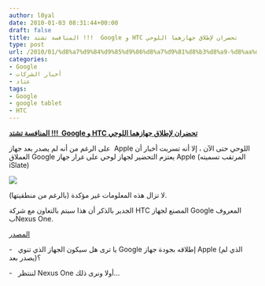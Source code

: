```yaml
---
author: l0yal
date: 2010-01-03 08:31:44+00:00
draft: false
title: المنافسة تشتد !!!  Google و HTC تحضران لإطلاق جهازهما اللوحي
type: post
url: /2010/01/%d8%a7%d9%84%d9%85%d9%86%d8%a7%d9%81%d8%b3%d8%a9-%d8%aa%d8%b4%d8%aa%d8%af-google-%d9%88-htc-%d8%aa%d8%ad%d8%b6%d8%b1%d8%a7%d9%86-%d9%84%d8%a5%d8%b7%d9%84%d8%a7%d9%82-%d8%ac%d9%87%d8%a7%d8%b2/
categories:
- Google
- أخبار الشركات
- عتاد
tags:
- Google
- google tablet
- HTC
---
```


[**المنافسة تشتد !!!  Google و HTC تحضران لإطلاق جهازهما اللوحي**](https://www.it-scoop.com/2010/01/%d8%a7%d9%84%d9%85%d9%86%d8%a7%d9%81%d8%b3%d8%a9-%d8%aa%d8%b4%d8%aa%d8%af-google-%d9%88-htc-%d8%aa%d8%ad%d8%b6%d8%b1%d8%a7%d9%86-%d9%84%d8%a5%d8%b7%d9%84%d8%a7%d9%82-%d8%ac%d9%87%d8%a7%d8%b2/)


على الرغم من أنه لم يصدر بعد جهاز  Apple اللوحي حتى الآن ، إلا أنه تسربت أخبار أن العملاق Google يعتزم التحضير لجهاز لوحي على غرار جهاز Apple (المرتقب تسميته iSlate)

[![](https://www.it-scoop.com/wp-content/uploads/2010/01/googletablet-300x199.jpg)
](https://www.it-scoop.com/2010/01/%d8%a7%d9%84%d9%85%d9%86%d8%a7%d9%81%d8%b3%d8%a9-%d8%aa%d8%b4%d8%aa%d8%af-google-%d9%88-htc-%d8%aa%d8%ad%d8%b6%d8%b1%d8%a7%d9%86-%d9%84%d8%a5%d8%b7%d9%84%d8%a7%d9%82-%d8%ac%d9%87%d8%a7%d8%b2/)

لا تزال هذه المعلومات غير مؤكدة (بالرغم من منطقيتها).

الجدير بالذكر أن هذا سيتم بالتعاون مع شركة HTC المصنع لجهاز Google المعروف بNexus One.

[المصدر](http://mashable.com/2010/01/02/google-tablet/)

-   يا ترى هل سيكون الجهاز الذي تنوي Google إطلاقه بجودة جهاز Apple (الذي لم يصدر بعد)؟

-   لننتظر Nexus One أولا ونرى ذلك...
